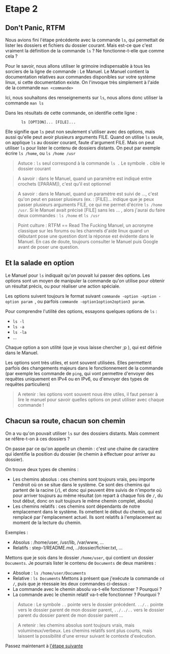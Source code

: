 # Etape 2

## Don't Panic, RTFM

Nous avions fini l'étape précédente avec la commande `ls`, qui permettait de lister les dossiers et fichiers du dossier courant. Mais est-ce que c'est vraiment la définition de la commande  `ls` ? Ne fonctionne-t-elle que comme cela ?

Pour le savoir, nous allons utiliser le grimoire indispensable à tous les sorciers de la ligne de commande : Le Manuel. Le Manuel contient la documentation relatives aux commandes disponibles sur votre système linux, si cette documentation existe. On l'invoque très simplement à l'aide de la commande `man <commande>`

Ici, nous souhaitons des renseignements sur `ls`, nous allons donc utiliser la commande `man ls`

Dans les résultats de cette commande, on identifie cette ligne : 
```shell
       ls [OPTION]... [FILE]...
```
Elle signifie que `ls` peut non seulement s'utiliser avec des options, mais aussi qu'elle peut avoir plusieurs arguments FILE. 
Quand on utilise `ls` seule, on applique `ls` au dossier courant, faute d'argument FILE. Mais on peut utiliser `ls` pour lister le contenu de dossiers distants. On peut par exemple écrire `ls /home`, ou `ls /home /usr`

>Astuce : `ls` seul correspond à la commande `ls .` Le symbole `.` cible le dossier courant

>A savoir : dans le Manuel, quand un paramètre est indiqué entre crochets ([PARAM]), c'est qu'il est optionnel

>A savoir : dans le Manuel, quand un paramètre est suivi de ..., c'est qu'on peut en passer plusieurs (ex. : [FILE]... indique que je peux passer plusieurs arguments FILE, ce qui me permet d'écrire `ls /home /usr`. Si le Manuel avait précisé [FILE] sans les ... ,  alors j'aurai du faire deux commandes : `ls /home` et `ls /usr`

>Point culture : RTFM == Read The Fucking Manuel, un acronyme classique sur les forums ou les channels d'aide linux quand un débutant pose une question dont la réponse est évidente dans le Manuel. En cas de doute, toujours consulter le Manuel puis Google avant de poser une question.

## Et la salade en option

Le Manuel pour `ls` indiquait qu'on pouvait lui passer des options. Les options sont un moyen de manipuler la commande qu'on utilise pour obtenir un résultat précis, ou pour réaliser une action spéciale.

Les options suivent toujours le format suivant `commande -option -option -option param `, ou parfois `commande -option1option2option3 param`.

Pour comprendre l'utilité des options, essayons quelques options de `ls` : 
  * `ls -l`
  * `ls -a`
  * `ls -la`
  * ...

Chaque option a son utilité (que je vous laisse chercher ;p ), qui est définie dans le Manuel. 

Les options sont très utiles, et sont souvent utilisées. Elles permettent parfois des changements majeurs dans le fonctionnement de la commande (par exemple les commande de `ping`, qui vont permettre d'envoyer des requêtes uniquement en IPv4 ou en IPv6, ou d'envoyer des types de requêtes particuliers)

>A retenir : les options vont souvent nous être utiles, il faut penser à lire le manuel pour savoir quelles options on peut utiliser avec chaque commande !

## Chacun sa route, chacun son chemin

On a vu qu'on pouvait utiliser `ls` sur des dossiers distants. Mais comment se réfère-t-on à ces dossiers ?

On passe par ce qu'on appelle un chemin : c'est une chaine de caractère qui identifie la position du dossier (le chemin à effectuer pour arriver au dossier). 

On trouve deux types de chemins : 
  * Les chemins absolus : ces chemins sont toujours vrais, peu importe l'endroit où on se situe dans le système. Ce sont des chemins qui partent de la racine (`/`), et donc qui peuvent être suivis de n'importe où pour arriver toujours au même résultat (on repart à chaque fois de `/`, du tout début, donc on suit toujours le même chemin complet, absolu)
  * Les chemins relatifs : ces chemins sont dépendants de notre emplacement dans le système. Ils omettent le début du chemin, qui est remplacé par l'emplacement actuel. Ils sont relatifs à l'emplacement au moment de la lecture du chemin.

Exemples : 
  * Absolus : /home/user, /usr/lib, /var/www, ...
  * Relatifs : step-1/README.md, ../dossier/fichier.txt, ...

Mettons que je sois dans le dossier `/home/user`, qui contient un dossier `Documents`. Je pourrais lister le contenu de `Documents` de deux manières : 
  * Absolue : `ls /home/user/Documents`
  * Relative : `ls Documents`
Mettons à présent que j'exécute la commande `cd /`, puis que je réessaie les deux commandes ci-dessus :
  * La commande avec le chemin absolu va-t-elle fonctionner ? Pourquoi ?
  * La commande avec le chemin relatif va-t-elle fonctionner ? Pourquoi ?

>Astuce : Le symbole `..` pointe vers le dossier précédent. `../..` pointe vers le dossier parent de mon dossier parent, `../../..` vers le dossier parent du dossier parent de mon dossier parent ...

>A retenir : les chemins absolus sont toujours vrais, mais volumineux/verbeux. Les chemins relatifs sont plus courts, mais laissent la possibilité d'une erreur suivant le contexte d'exécution.

Passez maintenant à [l'étape suivante](https://github.com/Nat-Faeeria/tuto-cli-linux/tree/master/step-3)

